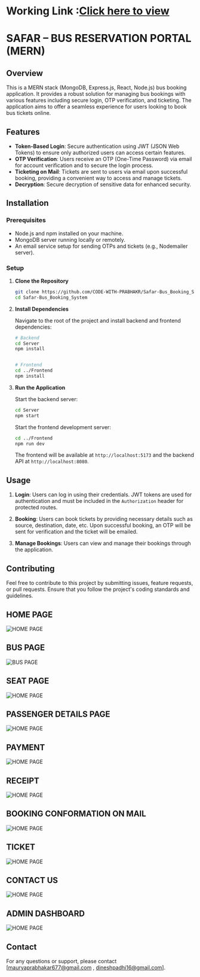 # Working Link :[Click here to view](https://youtu.be/4bJ27LP-5Zo?si=_8on_dngpIAN2IoJ)


# SAFAR – BUS RESERVATION PORTAL (MERN)

## Overview
This is a MERN stack (MongoDB, Express.js, React, Node.js) bus booking application. It provides a robust solution for managing bus bookings with various features including secure login, OTP verification, and ticketing. The application aims to offer a seamless experience for users looking to book bus tickets online.

## Features

- **Token-Based Login**: Secure authentication using JWT (JSON Web Tokens) to ensure only authorized users can access certain features.
- **OTP Verification**: Users receive an OTP (One-Time Password) via email for account verification and to secure the login process.
- **Ticketing on Mail**: Tickets are sent to users via email upon successful booking, providing a convenient way to access and manage tickets.
- **Decryption**: Secure decryption of sensitive data for enhanced security.

## Installation

### Prerequisites

- Node.js and npm installed on your machine.
- MongoDB server running locally or remotely.
- An email service setup for sending OTPs and tickets (e.g., Nodemailer server).

### Setup

1. **Clone the Repository**

   ```bash
   git clone https://github.com/CODE-WITH-PRABHAKR/Safar-Bus_Booking_System.git
   cd Safar-Bus_Booking_System
   ```

2. **Install Dependencies**

   Navigate to the root of the project and install backend and frontend dependencies:

   ```bash
   # Backend
   cd Server
   npm install


   # Frontend
   cd ../Frontend
   npm install
3. **Run the Application**

   Start the backend server:

   ```bash
   cd Server
   npm start
   ```

   Start the frontend development server:

   ```bash
   cd ../Frontend
   npm run dev
   ```

   The frontend will be available at `http://localhost:5173` and the backend API at `http://localhost:8080`.


## Usage

1. **Login**: Users can log in using their credentials. JWT tokens are used for authentication and must be included in the `Authorization` header for protected routes.

2. **Booking**: Users can book tickets by providing necessary details such as source, destination, date, etc. Upon successful booking, an OTP will be sent for verification and the ticket will be emailed.

3. **Manage Bookings**: Users can view and manage their bookings through the application.

## Contributing

Feel free to contribute to this project by submitting issues, feature requests, or pull requests. Ensure that you follow the project's coding standards and guidelines.



## HOME PAGE
![HOME PAGE ](./Frontend/PHOTOS/HOME.png)

## BUS PAGE
![BUS PAGE ](./Frontend/PHOTOS/BUS.png)

## SEAT PAGE

![HOME PAGE ](./Frontend/PHOTOS/SEAT.png)

## PASSENGER DETAILS PAGE

![HOME PAGE ](./Frontend/PHOTOS/PASSENGERDETAILS.png)

## PAYMENT

![HOME PAGE ](./Frontend/PHOTOS/PAYMENT.png)

## RECEIPT

![HOME PAGE ](./Frontend/PHOTOS/RECEIPT.png)

## BOOKING CONFORMATION ON MAIL

![HOME PAGE ](./Frontend/PHOTOS/BOOKINGCNF.png)

## TICKET

![HOME PAGE ](./Frontend/PHOTOS/TICKET.png)

## CONTACT US

![HOME PAGE ](./Frontend/PHOTOS/CONTACACTUS.png)

## ADMIN DASHBOARD
![HOME PAGE ](./Frontend/PHOTOS/ADMIN.png)





## Contact

For any questions or support, please contact [mauryaprabhakar677@gmail.com , dineshpadhi16@gmail.com].


